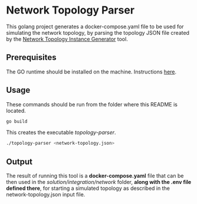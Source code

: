 # Network Topology Parser

This golang project generates a docker-compose.yaml file to be used for simulating the network topology, by parsing the topology JSON file created by the [Network Topology Instance Generator](../network-topology-instance-generator/README.md) tool.

## Prerequisites

The GO runtime should be installed on the machine. Instructions [here](https://go.dev/doc/install).

## Usage

These commands should be run from the folder where this README is located.

``` bash
go build
```

This creates the executable *topology-parser*.

``` bash
./topology-parser <network-topology.json>
```

## Output

The result of running this tool is a **docker-compose.yaml** file that can be then used in the *solution/integration/network* folder, **along with the .env file defined there**, for starting a simulated topology as described in the network-topology.json input file.
